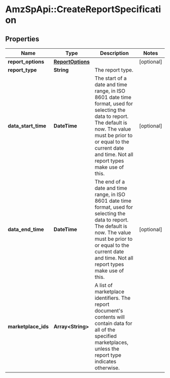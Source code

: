 # AmzSpApi::CreateReportSpecification

## Properties
Name | Type | Description | Notes
------------ | ------------- | ------------- | -------------
**report_options** | [**ReportOptions**](ReportOptions.md) |  | [optional] 
**report_type** | **String** | The report type. | 
**data_start_time** | **DateTime** | The start of a date and time range, in ISO 8601 date time format, used for selecting the data to report. The default is now. The value must be prior to or equal to the current date and time. Not all report types make use of this. | [optional] 
**data_end_time** | **DateTime** | The end of a date and time range, in ISO 8601 date time format, used for selecting the data to report. The default is now. The value must be prior to or equal to the current date and time. Not all report types make use of this. | [optional] 
**marketplace_ids** | **Array&lt;String&gt;** | A list of marketplace identifiers. The report document&#x27;s contents will contain data for all of the specified marketplaces, unless the report type indicates otherwise. | 

